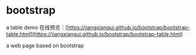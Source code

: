# bootstrap

a table demo
在线预览：[https://jiangxiangui.github.io/bootstrap/bootstrap-table.html](https://jiangxiangui.github.io/bootstrap/bootstrap-table.html)

a  web page based on bootstrap
